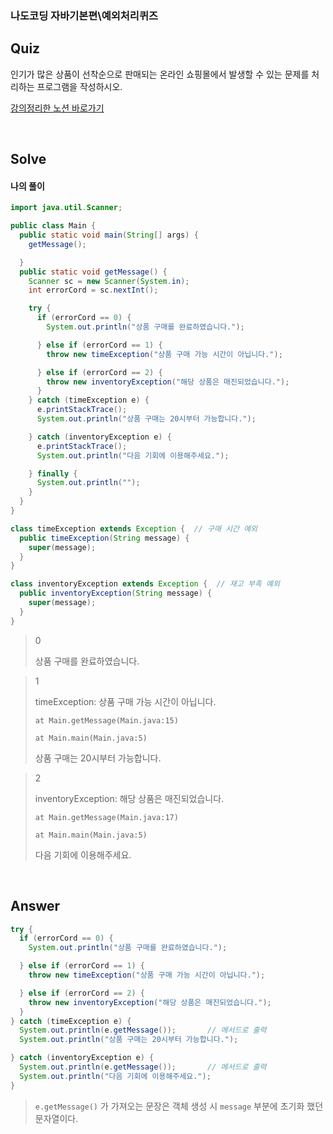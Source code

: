 ### 나도코딩 자바기본편\예외처리퀴즈

## Quiz

인기가 많은 상품이 선착순으로 판매되는 온라인 쇼핑몰에서 발생할 수 있는 문제를 처리하는 프로그램을 작성하시오.

[강의정리한 노션 바로가기](https://www.notion.so/goo99/Section7-Exception-Handling-301f89d4493045f5a77cc8a51da9c137)

<br/>

## Solve

#### 나의 풀이

```java
import java.util.Scanner;

public class Main {
  public static void main(String[] args) {
    getMessage();

  }
  public static void getMessage() {
    Scanner sc = new Scanner(System.in);
    int errorCord = sc.nextInt();

    try {
      if (errorCord == 0) {
        System.out.println("상품 구매를 완료하였습니다.");

      } else if (errorCord == 1) {
        throw new timeException("상품 구매 가능 시간이 아닙니다.");

      } else if (errorCord == 2) {
        throw new inventoryException("해당 상품은 매진되었습니다.");
      }
    } catch (timeException e) {
      e.printStackTrace();
      System.out.println("상품 구매는 20시부터 가능합니다.");

    } catch (inventoryException e) {
      e.printStackTrace();
      System.out.println("다음 기회에 이용해주세요.");

    } finally {
      System.out.println("");
    }
  }
}

class timeException extends Exception {  // 구매 시간 예외
  public timeException(String message) {
    super(message);
  }
}

class inventoryException extends Exception {  // 재고 부족 예외
  public inventoryException(String message) {
    super(message);
  }
}
```

> 0
>
> 상품 구매를 완료하였습니다.

> 1
>
> timeException: 상품 구매 가능 시간이 아닙니다.
>
>     at Main.getMessage(Main.java:15)
>
>     at Main.main(Main.java:5)
>
> 상품 구매는 20시부터 가능합니다.

> 2
>
> inventoryException: 해당 상품은 매진되었습니다.
>
>     at Main.getMessage(Main.java:17)
>
>     at Main.main(Main.java:5)
>
> 다음 기회에 이용해주세요.

<br/>

## Answer

```java
try {
  if (errorCord == 0) {
    System.out.println("상품 구매를 완료하였습니다.");

  } else if (errorCord == 1) {
    throw new timeException("상품 구매 가능 시간이 아닙니다.");

  } else if (errorCord == 2) {
    throw new inventoryException("해당 상품은 매진되었습니다.");
  }
} catch (timeException e) {
  System.out.println(e.getMessage());       // 메서드로 출력
  System.out.println("상품 구매는 20시부터 가능합니다.");

} catch (inventoryException e) {
  System.out.println(e.getMessage());       // 메서드로 출력
  System.out.println("다음 기회에 이용해주세요.");
}
```

> `e.getMessage()` 가 가져오는 문장은 객체 생성 시 `message` 부분에 초기화 했던 문자열이다.
